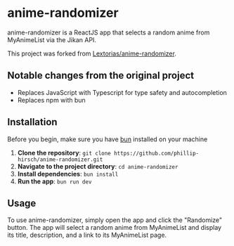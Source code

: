 # anime-randomizer

anime-randomizer is a ReactJS app that selects a random anime from MyAnimeList via the Jikan API.

This project was forked from [Lextorias/anime-randomizer](https://github.com/Lextorias/anime-randomizer).

## Notable changes from the original project

- Replaces JavaScript with Typescript for type safety and autocompletion
- Replaces npm with bun

## Installation

Before you begin, make sure you have [bun](https://bun.sh/) installed on your machine

1. **Clone the repository**: `git clone https://github.com/phillip-hirsch/anime-randomizer.git`
2. **Navigate to the project directory**: `cd anime-randomizer`
3. **Install dependencies**: `bun install`
4. **Run the app**: `bun run dev`

## Usage

To use anime-randomizer, simply open the app and click the "Randomize" button. The app will select a random anime from MyAnimeList and display its title, description, and a link to its MyAnimeList page.
